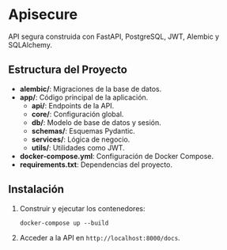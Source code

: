 # Apisecure

API segura construida con FastAPI, PostgreSQL, JWT, Alembic y SQLAlchemy.

## Estructura del Proyecto

- **alembic/**: Migraciones de la base de datos.
- **app/**: Código principal de la aplicación.
  - **api/**: Endpoints de la API.
  - **core/**: Configuración global.
  - **db/**: Modelo de base de datos y sesión.
  - **schemas/**: Esquemas Pydantic.
  - **services/**: Lógica de negocio.
  - **utils/**: Utilidades como JWT.
- **docker-compose.yml**: Configuración de Docker Compose.
- **requirements.txt**: Dependencias del proyecto.

## Instalación

1. Construir y ejecutar los contenedores:

   ```
   docker-compose up --build
   ```

2. Acceder a la API en `http://localhost:8000/docs`.
